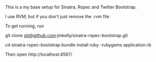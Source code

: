 This is a my base setup for Sinatra, Rspec and Twitter Bootstrap.

I use RVM, but if you don't just remove the .rvm file

To get running, run

git clone git@github.com:jmkelly/sinatra-rspec-bootstrap.git

cd sinatra-rspec-bootstrap
bundle install
ruby -rubygems application.rb

Then open http://localhost:4567/
